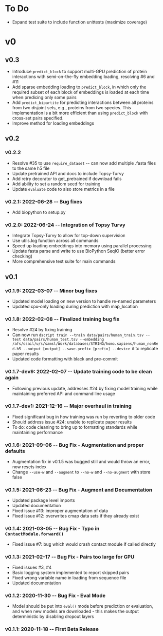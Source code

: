 # To Do
- Expand test suite to include function unittests (maximize coverage)

# v0

## v0.3
 - Introduce `predict_block` to support multi-GPU prediction of protein interactions with semi-on-the-fly embedding loading, resolving #6 and #11
 - Add sparse embedding loading to `predict_block`, in which only the required subset of each block of embeddings is loaded at each time when predicing only some pairs
 - Add `predict_bipartite` for predicting interactions between all proteins from two disjoint sets, e.g., proteins from two species. This implementation is a bit more efficient than using `predict_block` with cross-set pairs specified.
 - Improve method for loading embeddings

## v0.2

### v0.2.2
- Resolve #35 to use `require_dataset` -- can now add multiple .fasta files to the same h5 file
- Update pretrained API and docs to include Topsy-Turvy
- Add retry decorator to get_pretrained if download fails
- Add ability to set a random seed for training
- Update `evaluate` code to also store metrics in a file 

### v0.2.1: 2022-06-28 -- Bug fixes
- Add biopython to setup.py

### v0.2.0: 2022-06-24 -- Integration of Topsy Turvy

- Integrate Topsy-Turvy to allow for top-down supervision
- Use utils.log function across all commands
- Speed up loading embeddings into memory using parallel processing
- Update fasta parse and write to use BioPython SeqIO (better error checking)
- More comprehensive test suite for main commands

## v0.1

### v0.1.9: 2022-03-07 -- Minor bug fixes

- Updated model loading on new version to handle re-named parameters
- Updated cpu-only loading during prediction with map_location

### v0.1.8: 2022-02-08 -- Finalized training bug fix

- Resolve #24 by fixing training
- Can now run `dscript train --train data/pairs/human_train.tsv --test data/pairs/human_test.tsv --embedding /afs/csail/u/s/samsl/Work/databases/STRING/homo.sapiens/human_nonRed.h5 --output [output] --save-prefix [prefix] --device 0` to replicate paper results
- Updated code formatting with black and pre-commit

### v0.1.7-dev9: 2022-02-07 -- Update training code to be clean again

- Following previous update, addresses #24 by fixing model training while maintaining preferred API and command line usage

### v0.1.7-dev1: 2021-12-16 -- Major overhaul in training

- Fixed significant bug in how training was run by reverting to older code
- Should address issue #24: unable to replicate paper results
- To do: code cleaning to bring up to formatting standards while maintaining performance

### v0.1.6: 2021-09-06 -- Bug Fix - Augmentation and proper defaults
- Augmentation fix in v0.1.5 was bugged still and would throw an error, now resets index
- Change `--use-w` and `--augment` to `--no-w` and `--no-augment` with store false

### v0.1.5: 2021-06-23 -- Bug Fix - Augment and Documentation
- Updated package level imports
- Updated documentation
- Fixed issue #13: improper augmentation of data
- Fixed issue #12: overwrites cmap data sets if they already exist

### v0.1.4: 2021-03-05 -- Bug Fix - Typo in `ContactModule.forward()`
- Fixed issue #7: bug which would crash contact module if called directly

### v0.1.3: 2021-02-17 -- Bug Fix - Pairs too large for GPU
- Fixed issues #3, #4
- Basic logging system implemented to report skipped pairs
- Fixed wrong variable name in loading from sequence file
- Updated documentation

### v0.1.2: 2020-11-30 -- Bug Fix - Eval Mode
- Model should be put into `eval()` mode before prediction or evaluation, and when new models are downloaded - this makes the output deterministic by disabling dropout layers

### v0.1.1: 2020-11-18 -- First Beta Release
